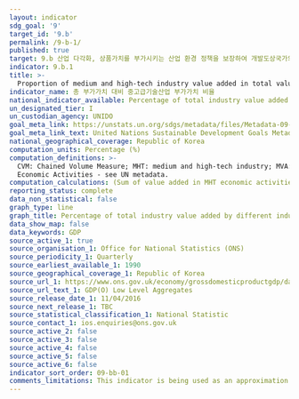 ```yaml
---
layout: indicator
sdg_goal: '9'
target_id: '9.b'
permalink: /9-b-1/
published: true
target: 9.b 산업 다각화, 상품가치를 부가시키는 산업 환경 정책을 보장하여 개발도상국가의 국내 기술개발, 연구 및 혁신이 이루어지도록 지원
indicator: 9.b.1
title: >-
  Proportion of medium and high-tech industry value added in total value added
indicator_name: 총 부가가치 대비 중고급기술산업 부가가치 비율
national_indicator_available: Percentage of total industry value added by different industries
un_designated_tier: I
un_custodian_agency: UNIDO
goal_meta_link: https://unstats.un.org/sdgs/metadata/files/Metadata-09-0B-01.pdf 
goal_meta_link_text: United Nations Sustainable Development Goals Metadata (PDF 332 KB)
national_geographical_coverage: Republic of Korea
computation_units: Percentage (%)
computation_definitions: >-
  CVM: Chained Volume Measure; MHT: medium and high-tech industry; MVA: Manufacturing Value Added; UNIDO: United Nations Industrial Development Organization. The MHT industry is defined using OECD classification as the following by International Standard Industrial Classification of All
  Economic Activities - see UN metadata.
computation_calculations: (Sum of value added in MHT economic activities / MVA) * 100
reporting_status: complete
data_non_statistical: false
graph_type: line
graph_title: Percentage of total industry value added by different industries
data_show_map: false
data_keywords: GDP
source_active_1: true
source_organisation_1: Office for National Statistics (ONS)
source_periodicity_1: Quarterly
source_earliest_available_1: 1990
source_geographical_coverage_1: Republic of Korea
source_url_1: https://www.ons.gov.uk/economy/grossdomesticproductgdp/datasets/gdpolowlevelaggregates
source_url_text_1: GDP(O) Low Level Aggregates
source_release_date_1: 11/04/2016
source_next_release_1: TBC
source_statistical_classification_1: National Statistic
source_contact_1: ios.enquiries@ons.gov.uk
source_active_2: false
source_active_3: false
source_active_4: false
source_active_5: false
source_active_6: false
indicator_sort_order: 09-bb-01
comments_limitations: This indicator is being used as an approximation of the UN SDG Indicator. Where possible, we will work to identify or develop UK data to meet the global indicator specification. This indicator has not been identified in collaboration with topic experts.
---
```

